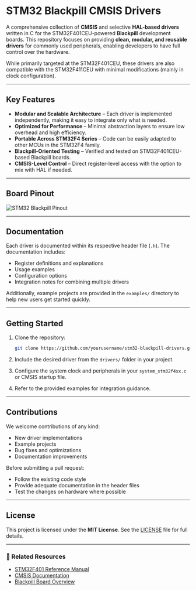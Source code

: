 # STM32 Blackpill CMSIS Drivers

A comprehensive collection of **CMSIS** and selective **HAL-based drivers** written in C for the STM32F401CEU-powered **Blackpill** development boards. This repository focuses on providing **clean, modular, and reusable drivers** for commonly used peripherals, enabling developers to have full control over the hardware.

While primarily targeted at the STM32F401CEU, these drivers are also compatible with the STM32F411CEU with minimal modifications (mainly in clock configuration).

---

## Key Features

* **Modular and Scalable Architecture** – Each driver is implemented independently, making it easy to integrate only what is needed.
* **Optimized for Performance** – Minimal abstraction layers to ensure low overhead and high efficiency.
* **Portable Across STM32F4 Series** – Code can be easily adapted to other MCUs in the STM32F4 family.
* **Blackpill-Oriented Testing** – Verified and tested on STM32F401CEU-based Blackpill boards.
* **CMSIS-Level Control** – Direct register-level access with the option to mix with HAL if needed.

---
## Board Pinout

![STM32 Blackpill Pinout](https://github.com/user-attachments/assets/61edcc62-1b1b-4fc0-8368-e75bea8b4cd0)

---

## Documentation

Each driver is documented within its respective header file (`.h`). The documentation includes:

* Register definitions and explanations
* Usage examples
* Configuration options
* Integration notes for combining multiple drivers

Additionally, example projects are provided in the `examples/` directory to help new users get started quickly.

---

## Getting Started

1. Clone the repository:

   ```bash
   git clone https://github.com/yourusername/stm32-blackpill-drivers.git
   ```

2. Include the desired driver from the `drivers/` folder in your project.

3. Configure the system clock and peripherals in your `system_stm32f4xx.c` or CMSIS startup file.

4. Refer to the provided examples for integration guidance.

---

## Contributions

We welcome contributions of any kind:

* New driver implementations
* Example projects
* Bug fixes and optimizations
* Documentation improvements

Before submitting a pull request:

* Follow the existing code style
* Provide adequate documentation in the header files
* Test the changes on hardware where possible

---

## License

This project is licensed under the **MIT License**. See the [LICENSE](LICENSE) file for full details.

---

### 🔗 Related Resources

* [STM32F401 Reference Manual](https://www.st.com/resource/en/reference_manual/dm00096844-stm32f401xcc-advanced-armbased-32bit-mcus-stmicroelectronics.pdf)
* [CMSIS Documentation](https://arm-software.github.io/CMSIS_5/)
* [Blackpill Board Overview](https://stm32-base.org/boards/STM32F401CCU6-Black-Pill)
